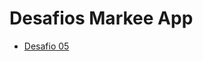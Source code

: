 # Desafios Markee App

- [Desafio 05](https://github.com/dayannealcantara/desafio-B.Academy/pull/1)
